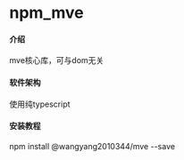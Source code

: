# npm_mve

#### 介绍
mve核心库，可与dom无关

#### 软件架构
使用纯typescript


#### 安装教程
npm install @wangyang2010344/mve --save